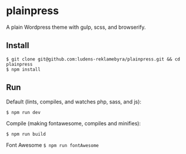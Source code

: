 # plainpress
A plain Wordpress theme with gulp, scss, and browserify.

## Install
```
$ git clone git@github.com:ludens-reklamebyra/plainpress.git && cd plainpress
$ npm install
```

## Run
Default (lints, compiles, and watches php, sass, and js):
```
$ npm run dev
```
Compile (making fontawesome, compiles and minifies):
```
$ npm run build
```
Font Awesome
`$ npm run fontAwesome`
